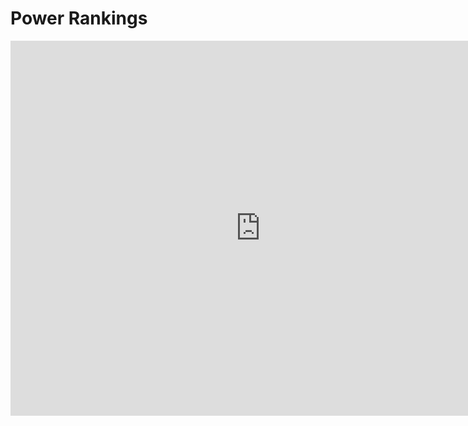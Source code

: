 # Power Rankings

<p><iframe src="https://docs.google.com/spreadsheets/d/e/2PACX-1vS1Qp99v_5_t1r9B44kuDpdSY_zPLOR4WR4p7yy12Fe-NQ5PawM3Iribro7QHP1-w3baQ17tgslf2T5/pubhtml?gid=1977456213&amp;single=true&amp;widget=true&amp;headers=false" frameborder="0" width="800" height="600" allowfullscreen="true" mozallowfullscreen="true" webkitallowfullscreen="true"></iframe></p>
